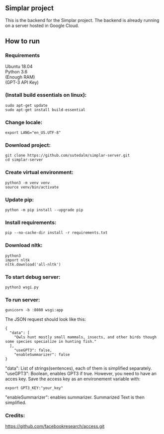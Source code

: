 ## Simplar project
This is the backend for the Simplar project.
The backend is already running on a server hosted in Google Cloud.

## How to run
### Requirements
Ubuntu 18.04  
Python 3.6  
(Enough RAM)  
(GPT-3 API Key)

### (Install build essentials on linux):
```
sudo apt-get update  
sudo apt-get install build-essential
```

### Change locale:
```
export LANG="en_US.UTF-8"
```

### Download project:
```
git clone https://github.com/sutedalm/simplar-server.git  
cd simplar-server
```

### Create virtual environment:
```
python3 -m venv venv  
source venv/bin/activate
```

### Update pip:
```
python -m pip install --upgrade pip
```

### Install requirements:
```
pip --no-cache-dir install -r requirements.txt
```

### Download nltk:
```
python3
import nltk
nltk.download('all-nltk')
```

### To start debug server:
```
python3 wsgi.py
```

### To run server:
```
gunicorn -b :8080 wsgi:app
```
The JSON request should look like this:
```
{
  "data": [
    "Owls hunt mostly small mammals, insects, and other birds though some species specialize in hunting fish."
  ],
    "useGPT3": false,
    "enableSummarizer": false
}
```
"data": List of strings(sentences), each of them is simplified separately.
"useGPT3": Boolean, enables GPT3 if true. However, you need to have an acces key.
Save the access key as an environement variable with:
```
export GPT3_KEY:"your_key"
```
"enableSummarizer": enables summarizer. Summarized Text is then simplified.

### Credits:
https://github.com/facebookresearch/access.git

